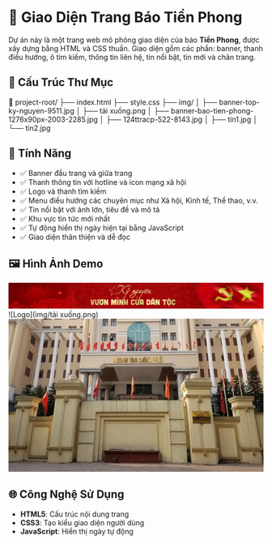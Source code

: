 # 📰 Giao Diện Trang Báo Tiền Phong

Dự án này là một trang web mô phỏng giao diện của báo **Tiền Phong**, được xây dựng bằng HTML và CSS thuần. Giao diện gồm các phần: banner, thanh điều hướng, ô tìm kiếm, thông tin liên hệ, tin nổi bật, tin mới và chân trang.

## 📁 Cấu Trúc Thư Mục

📁 project-root/ ├── index.html ├── style.css ├── img/ │ ├── banner-top-ky-nguyen-9511.jpg │ ├── tải xuống.png │ ├── banner-bao-tien-phong-1276x90px-2003-2285.jpg │ ├── 124ttracp-522-8143.jpg │ ├── tin1.jpg │ └── tin2.jpg

## 🚀 Tính Năng

- ✅ Banner đầu trang và giữa trang
- ✅ Thanh thông tin với hotline và icon mạng xã hội
- ✅ Logo và thanh tìm kiếm
- ✅ Menu điều hướng các chuyên mục như Xã hội, Kinh tế, Thể thao, v.v.
- ✅ Tin nổi bật với ảnh lớn, tiêu đề và mô tả
- ✅ Khu vực tin tức mới nhất
- ✅ Tự động hiển thị ngày hiện tại bằng JavaScript
- ✅ Giao diện thân thiện và dễ đọc

## 🖼️ Hình Ảnh Demo

![Banner](img/banner-top-ky-nguyen-9511.jpg)
![Logo](img/tải xuống.png)
![Tin nổi bật](img/124ttracp-522-8143.jpg)

## 🌐 Công Nghệ Sử Dụng

- **HTML5**: Cấu trúc nội dung trang
- **CSS3**: Tạo kiểu giao diện người dùng
- **JavaScript**: Hiển thị ngày tự động


